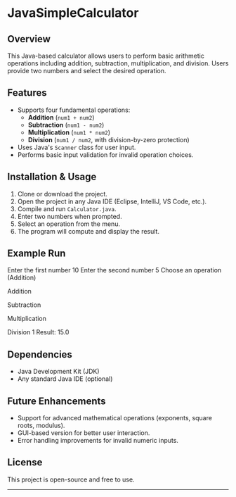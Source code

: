 # JavaSimpleCalculator

## Overview
This Java-based calculator allows users to perform basic arithmetic operations including addition, subtraction, multiplication, and division. Users provide two numbers and select the desired operation.

## Features
- Supports four fundamental operations:
  - **Addition** (`num1 + num2`)
  - **Subtraction** (`num1 - num2`)
  - **Multiplication** (`num1 * num2`)
  - **Division** (`num1 / num2`, with division-by-zero protection)
- Uses Java's `Scanner` class for user input.
- Performs basic input validation for invalid operation choices.

## Installation & Usage
1. Clone or download the project.
2. Open the project in any Java IDE (Eclipse, IntelliJ, VS Code, etc.).
3. Compile and run `Calculator.java`.
4. Enter two numbers when prompted.
5. Select an operation from the menu.
6. The program will compute and display the result.

## Example Run
Enter the first number 10 Enter the second number 5 Choose an operation (Addition)

Addition

Subtraction

Multiplication

Division 1 Result: 15.0


## Dependencies
- Java Development Kit (JDK)
- Any standard Java IDE (optional)

## Future Enhancements
- Support for advanced mathematical operations (exponents, square roots, modulus).
- GUI-based version for better user interaction.
- Error handling improvements for invalid numeric inputs.

## License
This project is open-source and free to use.

---

